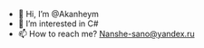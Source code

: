 - 👋 Hi, I’m @Akanheym
- 👀 I’m interested in C#
- 📫 How to reach me? Nanshe-sano@yandex.ru

<!---
Akanheym/Akanheym is a ✨ special ✨ repository because its `README.md` (this file) appears on your GitHub profile.
You can click the Preview link to take a look at your changes.
--->
